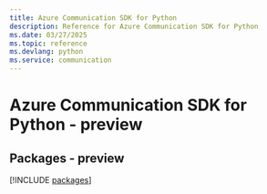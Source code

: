```yaml
---
title: Azure Communication SDK for Python
description: Reference for Azure Communication SDK for Python
ms.date: 03/27/2025
ms.topic: reference
ms.devlang: python
ms.service: communication
---
```

# Azure Communication SDK for Python - preview
## Packages - preview
[!INCLUDE [packages](communication-index.md)]